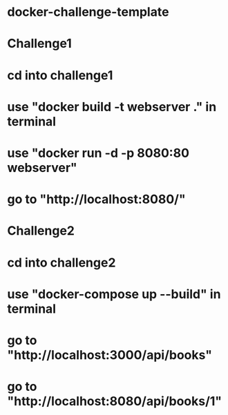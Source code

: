 # docker-challenge-template

# Challenge1
# cd into challenge1
# use "docker build -t webserver ." in terminal
# use "docker run -d -p 8080:80 webserver"
# go to "http://localhost:8080/"

# Challenge2
# cd into challenge2
# use "docker-compose up --build" in terminal
# go to "http://localhost:3000/api/books" 
# go to "http://localhost:8080/api/books/1"


